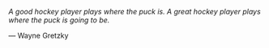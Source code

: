 *A good hockey player plays where the puck is. A great hockey player plays where the puck is going to be.*

— Wayne Gretzky